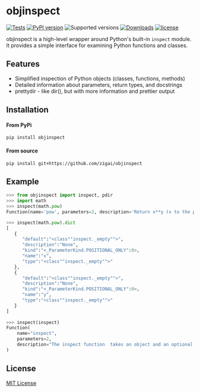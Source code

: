 # objinspect
   
[![Tests](https://github.com/zigai/objinspect/actions/workflows/tests.yml/badge.svg)](https://github.com/zigai/objinspect/actions/workflows/tests.yml)
[![PyPI version](https://badge.fury.io/py/objinspect.svg)](https://badge.fury.io/py/objinspect)
![Supported versions](https://img.shields.io/badge/python-3.10+-blue.svg)
[![Downloads](https://static.pepy.tech/badge/objinspect)](https://pepy.tech/project/objinspect)
[![license](https://img.shields.io/github/license/zigai/objinspect.svg)](https://github.com/zigai/objinspect/blob/main/LICENSE)

objinspect is a high-level wrapper around Python's built-in `inspect` module. 
It provides a simple interface for examining Python functions and classes.

## Features
- Simplified inspection of Python objects (classes, functions, methods)
- Detailed information about parameters, return types, and docstrings
- prettydir - like dir(), but with more information and prettier output

## Installation
#### From PyPi
```
pip install objinspect
```
#### From source
```
pip install git+https://github.com/zigai/objinspect
```

## Example

``` python
>>> from objinspect import inspect, pdir
>>> import math
>>> inspect(math.pow)
Function(name='pow', parameters=2, description='Return x**y (x to the power of y).')

>>> inspect(math.pow).dict
[
   {
      "default":"<class""inspect._empty"">",
      "description":"None",
      "kind":"<_ParameterKind.POSITIONAL_ONLY":0>,
      "name":"x",
      "type":"<class""inspect._empty"">"
   },
   {
      "default":"<class""inspect._empty"">",
      "description":"None",
      "kind":"<_ParameterKind.POSITIONAL_ONLY":0>,
      "name":"y",
      "type":"<class""inspect._empty"">"
   }
]
                 
>>> inspect(inspect)
Function(
    name="inspect",
    parameters=2,
    description="The inspect function  takes an object and an optional include_inherited flag (defaults to True) and returns either a Function object or a Class object depending on the type of object.",
)
```

## License
[MIT License](https://github.com/zigai/obj-inspect/blob/master/LICENSE)
